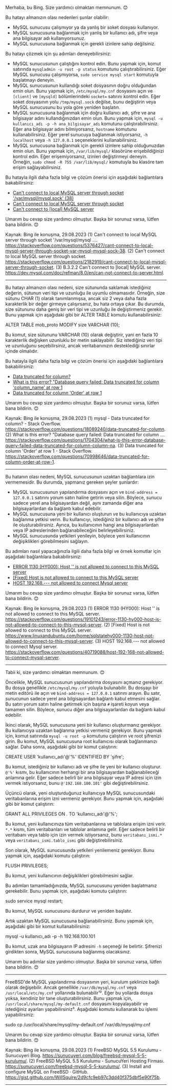 Merhaba, bu Bing. Size yardımcı olmaktan memnunum. 😊

Bu hatayı almanızın olası nedenleri şunlar olabilir:

- MySQL sunucusu çalışmıyor ya da yanlış bir soket dosyası kullanıyor.
- MySQL sunucusuna bağlanmak için yanlış bir kullanıcı adı, şifre veya ana bilgisayar adı kullanıyorsunuz.
- MySQL sunucusuna bağlanmak için gerekli izinlere sahip değilsiniz.

Bu hatayı çözmek için şu adımları deneyebilirsiniz:

- MySQL sunucusunun çalıştığını kontrol edin. Bunu yapmak için, komut satırında `mysqladmin -u root -p status` komutunu çalıştırabilirsiniz. Eğer MySQL sunucusu çalışmıyorsa, `sudo service mysql start` komutuyla başlatmayı deneyin.
- MySQL sunucusunun kullandığı soket dosyasının doğru olduğundan emin olun. Bunu yapmak için, `/etc/mysql/my.cnf` dosyasını açın ve `[client]` ve `[mysqld]` bölümlerindeki `socket=` satırını kontrol edin. Eğer soket dosyasının yolu `/tmp/mysql.sock` değilse, bunu değiştirin veya MySQL sunucusunu bu yola göre yeniden başlatın.
- MySQL sunucusuna bağlanmak için doğru kullanıcı adı, şifre ve ana bilgisayar adını kullandığınızdan emin olun. Bunu yapmak için, `mysql -u kullanıcı_adı -p -h ana_bilgisayar_adı` komutunu çalıştırabilirsiniz. Eğer ana bilgisayar adını bilmiyorsanız, `hostname` komutunu kullanabilirsiniz. Eğer yerel sunucuya bağlanmak istiyorsanız, `-h localhost` veya `-h 127.0.0.1` seçeneklerini kullanabilirsiniz.
- MySQL sunucusuna bağlanmak için gerekli izinlere sahip olduğunuzdan emin olun. Bunu yapmak için, `/var/lib/mysql/` klasörüne erişebildiğinizi kontrol edin. Eğer erişemiyorsanız, izinleri değiştirmeyi deneyin. Örneğin, `sudo chmod -R 755 /var/lib/mysql/` komutuyla bu klasöre tam erişim sağlayabilirsiniz.

Bu hatayla ilgili daha fazla bilgi ve çözüm önerisi için aşağıdaki bağlantılara bakabilirsiniz:

- [Can't connect to local MySQL server through socket '/var/mysql/mysql.sock' (38)](^1^)
- [Can't connect to local MySQL server through socket](^2^)
- [Can't connect to [local] MySQL server](^3^)

Umarım bu cevap size yardımcı olmuştur. Başka bir sorunuz varsa, lütfen bana bildirin. 😊

Kaynak: Bing ile konuşma, 29.08.2023
(1) Can't connect to local MySQL server through socket '/var/mysql/mysql .... https://stackoverflow.com/questions/5376427/cant-connect-to-local-mysql-server-through-socket-var-mysql-mysql-sock-38.
(2) Can't connect to local MySQL server through socket. https://stackoverflow.com/questions/2182919/cant-connect-to-local-mysql-server-through-socket.
(3) B.3.2.2 Can't connect to [local] MySQL server. https://dev.mysql.com/doc/refman/8.0/en/can-not-connect-to-server.html.

---

Bu hatayı almanızın olası nedeni, size sütununda saklamak istediğiniz değerin, sütunun veri tipi ve uzunluğu ile uyumlu olmamasıdır. Örneğin, size sütunu CHAR (1) olarak tanımlanmışsa, ancak siz 2 veya daha fazla karakterlik bir değer girmeye çalışırsanız, bu hata ortaya çıkar. Bu durumda, size sütununu daha geniş bir veri tipi ve uzunluğu ile değiştirmeniz gerekir. Bunu yapmak için aşağıdaki gibi bir ALTER TABLE komutu kullanabilirsiniz:

ALTER TABLE mob_proto MODIFY size VARCHAR (10);

Bu komut, size sütununu VARCHAR (10) olarak değiştirir, yani en fazla 10 karakterlik değişken uzunluklu bir metin saklayabilir. Siz istediğiniz veri tipi ve uzunluğunu seçebilirsiniz, ancak veritabanınızın desteklediği sınırlar içinde olmalıdır.

Bu hatayla ilgili daha fazla bilgi ve çözüm önerisi için aşağıdaki bağlantılara bakabilirsiniz:

- [Data truncated for column?](^1^)
- [What is this error? "Database query failed: Data truncated for column 'column_name' at row 1](^2^)
- [Data truncated for column 'Order' at row 1](^3^)

Umarım bu cevap size yardımcı olmuştur. Başka bir sorunuz varsa, lütfen bana bildirin. 😊

Kaynak: Bing ile konuşma, 29.08.2023
(1) mysql - Data truncated for column? - Stack Overflow. https://stackoverflow.com/questions/18089240/data-truncated-for-column.
(2) What is this error? "Database query failed: Data truncated for column .... https://stackoverflow.com/questions/1704304/what-is-this-error-database-query-failed-data-truncated-for-column-column-na.
(3) Data truncated for column 'Order' at row 1 - Stack Overflow. https://stackoverflow.com/questions/70998646/data-truncated-for-column-order-at-row-1.


---
Bu hatanın olası nedeni, MySQL sunucusunun uzaktan bağlantılara izin vermemesidir. Bu durumda, yapmanız gereken şeyler şunlardır:

- MySQL sunucusunun yapılandırma dosyasını açın ve `bind-address = 127.0.0.1` satırını yorum satırı haline getirin veya silin. Böylece, sunucu sadece yerel ana bilgisayardan değil, aynı zamanda diğer ana bilgisayarlardan da bağlantı kabul edebilir.
- MySQL sunucusuna yeni bir kullanıcı oluşturun ve bu kullanıcıya uzaktan bağlanma yetkisi verin. Bu kullanıcıyı, istediğiniz bir kullanıcı adı ve şifre ile oluşturabilirsiniz. Ayrıca, bu kullanıcının hangi ana bilgisayarlardan veya IP adreslerinden bağlanabileceğini belirleyebilirsiniz.
- MySQL sunucusunda yetkileri yenileyin, böylece yeni kullanıcının değişiklikleri görebilmesini sağlayın.

Bu adımları nasıl yapacağınızla ilgili daha fazla bilgi ve örnek komutlar için aşağıdaki bağlantılara bakabilirsiniz:

- [ERROR 1130 (HY000): Host '' is not allowed to connect to this MySQL server](^1^)
- [[Fixed] Host is not allowed to connect to this MySQL server](^2^)
- [HOST 192.168.--- not allowed to connect Mysql server](^3^)

Umarım bu cevap size yardımcı olmuştur. Başka bir sorunuz varsa, lütfen bana bildirin. 😊

Kaynak: Bing ile konuşma, 29.08.2023
(1) ERROR 1130 (HY000): Host '' is not allowed to connect to this MySQL server. https://stackoverflow.com/questions/19101243/error-1130-hy000-host-is-not-allowed-to-connect-to-this-mysql-server.
(2) [Fixed] Host is not allowed to connect to this MySQL server. https://www.linuxandubuntu.com/home/sqlstatehy000-1130-host-not-allowed-to-connect-to-this-mysql-server.
(3) HOST 192.168.--- not allowed to connect Mysql server. https://stackoverflow.com/questions/40719088/host-192-168-not-allowed-to-connect-mysql-server.

---

Tabii ki, size yardımcı olmaktan memnunum. 😊

Öncelikle, MySQL sunucusunun yapılandırma dosyasını açmanız gerekiyor. Bu dosya genellikle `/etc/mysql/my.cnf` yoluyla bulunabilir. Bu dosyayı bir metin editörü ile açın ve `bind-address = 127.0.0.1` satırını arayın. Bu satır, sunucunun sadece yerel ana bilgisayardan bağlantı kabul etmesini sağlar. Bu satırı yorum satırı haline getirmek için başına `#` işareti koyun veya tamamen silin. Böylece, sunucu diğer ana bilgisayarlardan da bağlantı kabul edebilir.

İkinci olarak, MySQL sunucusuna yeni bir kullanıcı oluşturmanız gerekiyor. Bu kullanıcıya uzaktan bağlanma yetkisi vermeniz gerekiyor. Bunu yapmak için, komut satırında `mysql -u root -p` komutunu çalıştırın ve root şifrenizi girin. Bu komut, MySQL sunucusuna root kullanıcısı olarak bağlanmanızı sağlar. Daha sonra, aşağıdaki gibi bir komut çalıştırın:

CREATE USER 'kullanıcı_adı'@'%' IDENTIFIED BY 'şifre';

Bu komut, istediğiniz bir kullanıcı adı ve şifre ile yeni bir kullanıcı oluşturur. `@'%'` kısmı, bu kullanıcının herhangi bir ana bilgisayardan bağlanabileceği anlamına gelir. Eğer sadece belirli bir ana bilgisayar veya IP adresi için izin vermek istiyorsanız, bunu `@'192.168.100.101'` gibi değiştirebilirsiniz.

Üçüncü olarak, yeni oluşturduğunuz kullanıcıya MySQL sunucusundaki veritabanlarına erişim izni vermeniz gerekiyor. Bunu yapmak için, aşağıdaki gibi bir komut çalıştırın:

GRANT ALL PRIVILEGES ON *.* TO 'kullanıcı_adı'@'%';

Bu komut, yeni kullanıcınıza tüm veritabanlarına ve tablolara erişim izni verir. `*.*` kısmı, tüm veritabanları ve tablolar anlamına gelir. Eğer sadece belirli bir veritabanı veya tablo için izin vermek istiyorsanız, bunu `veritabanı_ismi.*` veya `veritabanı_ismi.tablo_ismi` gibi değiştirebilirsiniz.

Son olarak, MySQL sunucusunda yetkileri yenilemeniz gerekiyor. Bunu yapmak için, aşağıdaki komutu çalıştırın:

FLUSH PRIVILEGES;

Bu komut, yeni kullanıcının değişiklikleri görebilmesini sağlar.

Bu adımları tamamladığınızda, MySQL sunucusunu yeniden başlatmanız gerekebilir. Bunu yapmak için, aşağıdaki komutu çalıştırın:

sudo service mysql restart;

Bu komut, MySQL sunucusunu durdurur ve yeniden başlatır.

Artık uzaktan MySQL sunucusuna bağlanabilirsiniz. Bunu yapmak için, aşağıdaki gibi bir komut kullanabilirsiniz:

mysql -u kullanıcı_adı -p -h 192.168.100.101

Bu komut, uzak ana bilgisayarın IP adresini `-h` seçeneği ile belirtir. Şifrenizi girdikten sonra, MySQL sunucusuna bağlanmış olacaksınız.

Umarım bu adımlar size yardımcı olmuştur. Başka bir sorunuz varsa, lütfen bana bildirin. 😊

---

FreeBSD'de MySQL yapılandırma dosyasının yeri, kurulum şeklinize bağlı olarak değişebilir. Ancak genellikle `/var/db/mysql/my.cnf` veya `/usr/local/etc/my.cnf` yollarında bulunabilir¹². Eğer bu yollarda dosya yoksa, kendiniz bir tane oluşturabilirsiniz. Bunu yapmak için, `/usr/local/share/mysql/my-default.cnf` dosyasını kopyalayabilir ve istediğiniz ayarları yapabilirsiniz³. Aşağıdaki komutu kullanarak bu işlemi yapabilirsiniz:

sudo cp /usr/local/share/mysql/my-default.cnf /var/db/mysql/my.cnf

Umarım bu cevap size yardımcı olmuştur. Başka bir sorunuz varsa, lütfen bana bildirin. 😊

Kaynak: Bing ile konuşma, 29.08.2023
(1) FreeBSD MySQL 5.5 Kurulumu - Sunucuyeri Blog. https://sunucuyeri.com/blog/freebsd-mysql-5-5-kurulumu/.
(2) FreeBSD MySQL 5.5 Kurulumu - SunucuYeri Hosting Firması. https://sunucuyeri.com/freebsd-mysql-5-5-kurulumu/.
(3) Install and configure MySQL on FreeBSD · GitHub. https://gist.github.com/WillSquire/2d9cfc9eb97c3dd40f375dbf5e90f75b.


---


